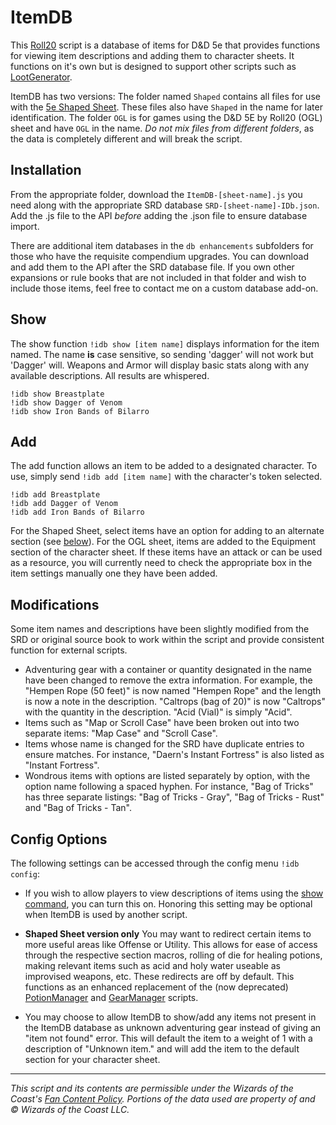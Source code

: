 # ItemDB
This [Roll20](http://roll20.net/) script is a database of items for D&D 5e that provides functions for viewing item descriptions and adding them to character sheets. It functions on it's own but is designed to support other scripts such as [LootGenerator](https://github.com/blawson69/LootGenerator).

ItemDB has two versions: The folder named `Shaped` contains all files for use with the [5e Shaped Sheet](http://github.com/mlenser/roll20-character-sheets/tree/master/5eShaped). These files also have `Shaped` in the name for later identification. The folder `OGL` is for games using the D&D 5E by Roll20 (OGL) sheet and have `OGL` in the name. _Do not mix files from different folders_, as the data is completely different and will break the script.

## Installation
From the appropriate folder, download the `ItemDB-[sheet-name].js` you need along with the appropriate SRD database `SRD-[sheet-name]-IDb.json`. Add the .js file to the API _before_ adding the .json file to ensure database import.

There are additional item databases in the `db enhancements` subfolders for those who have the requisite compendium upgrades. You can download and add them to the API after the SRD database file. If you own other expansions or rule books that are not included in that folder and wish to include those items, feel free to contact me on a custom database add-on.

## Show
The show function `!idb show [item name]` displays information for the item named. The name **is** case sensitive, so sending 'dagger' will not work but 'Dagger' will. Weapons and Armor will display basic stats along with any available descriptions. All results are whispered.
```
!idb show Breastplate
!idb show Dagger of Venom
!idb show Iron Bands of Bilarro
```

## Add
The add function allows an item to be added to a designated character. To use, simply send `!idb add [item name]` with the character's token selected.
```
!idb add Breastplate
!idb add Dagger of Venom
!idb add Iron Bands of Bilarro
```
For the Shaped Sheet, select items have an option for adding to an alternate section (see [below](#config-options)). For the OGL sheet, items are added to the Equipment section of the character sheet. If these items have an attack or can be used as a resource, you will currently need to check the appropriate box in the item settings manually one they have been added.

## Modifications
Some item names and descriptions have been slightly modified from the SRD or original source book to work within the script and provide consistent function for external scripts.
- Adventuring gear with a container or quantity designated in the name have been changed to remove the extra information. For example, the "Hempen Rope (50 feet)" is now named "Hempen Rope" and the length is now a note in the description. "Caltrops (bag of 20)" is now "Caltrops" with the quantity in the description. "Acid (Vial)" is simply "Acid".
- Items such as "Map or Scroll Case" have been broken out into two separate items: "Map Case" and "Scroll Case".
- Items whose name is changed for the SRD have duplicate entries to ensure matches. For instance, "Daern's Instant Fortress" is also listed as "Instant Fortress".
- Wondrous items with options are listed separately by option, with the option name following a spaced hyphen. For instance, "Bag of Tricks" has three separate listings: "Bag of Tricks - Gray", "Bag of Tricks - Rust" and "Bag of Tricks - Tan".

## Config Options
The following settings can be accessed through the config menu `!idb config`:

- If you wish to allow players to view descriptions of items using the [show command](#show), you can turn this on. Honoring this setting may be optional when ItemDB is used by another script.

- **Shaped Sheet version only** You may want to redirect certain items to more useful areas like Offense or Utility. This allows for ease of access through the respective section macros, rolling of die for healing potions, making relevant items such as acid and holy water useable as improvised weapons, etc. These redirects are off by default. This functions as an enhanced replacement of the (now deprecated) [PotionManager](https://github.com/blawson69/PotionManager) and [GearManager](https://github.com/blawson69/GearManager) scripts.

- You may choose to allow ItemDB to show/add any items not present in the ItemDB database as unknown adventuring gear instead of giving an "item not found" error. This will default the item to a weight of 1 with a description of "Unknown item." and will add the item to the default section for your character sheet.

---
_This script and its contents are permissible under the Wizards of the Coast's [Fan Content Policy](https://company.wizards.com/fancontentpolicy). Portions of the data used are property of and © Wizards of the Coast LLC._
